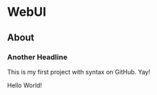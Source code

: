 # WebUI

##  About

### Another Headline

This is my first project with syntax on GitHub. Yay!

Hello World!

